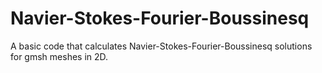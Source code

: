 # Navier-Stokes-Fourier-Boussinesq
A basic code that calculates Navier-Stokes-Fourier-Boussinesq solutions for gmsh meshes in 2D.
